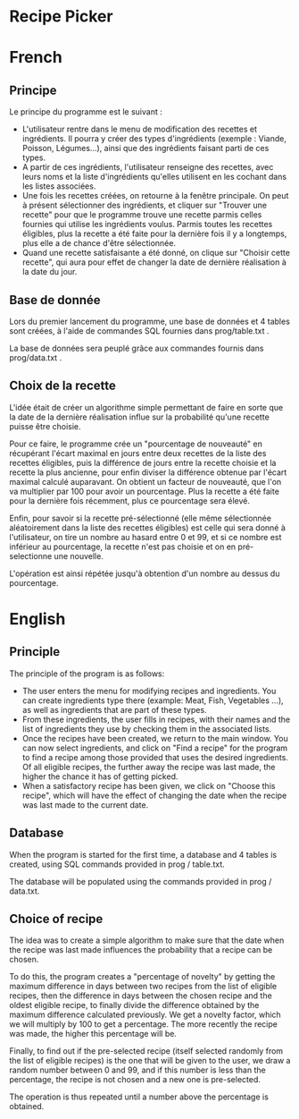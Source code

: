 # Recipe Picker
# French
## Principe

Le principe du programme est le suivant : 

- L'utilisateur rentre dans le menu de modification des recettes et ingrédients.
Il pourra y créer des types d'ingrédients (exemple : Viande, Poisson, Légumes...), ainsi que des ingrédients faisant parti de ces types.
- A partir de ces ingrédients, l'utilisateur renseigne des recettes, avec leurs noms et la liste d'ingrédients qu'elles utilisent en les cochant dans les listes associées.
- Une fois les recettes créées, on retourne à la fenêtre principale. On peut à présent sélectionner des ingrédients, et cliquer sur "Trouver une recette" pour que le programme trouve une recette parmis celles fournies qui utilise les ingrédients voulus. Parmis toutes les recettes éligibles, plus la recette a été faite pour la dernière fois il y a longtemps, plus elle a de chance d'être sélectionnée.
- Quand une recette satisfaisante a été donné, on clique sur "Choisir cette recette", qui aura pour effet de changer la date de dernière réalisation à la date du jour.

## Base de donnée

Lors du premier lancement du programme, une base de données et 4 tables sont créées, à l'aide de commandes SQL fournies dans prog/table.txt .

La base de données sera peuplé grâce aux commandes fournis dans prog/data.txt .

## Choix de la recette

L'idée était de créer un algorithme simple permettant de faire en sorte que la date de la dernière réalisation influe sur la probabilité qu'une recette puisse être choisie.

Pour ce faire, le programme crée un "pourcentage de nouveauté" en récupérant l'écart maximal en jours entre deux recettes de la liste des recettes éligibles, puis la différence de jours entre la recette choisie et la recette la plus ancienne, pour enfin diviser la différence obtenue par l'écart maximal calculé auparavant. On obtient un facteur de nouveauté, que l'on va multiplier par 100 pour avoir un pourcentage. Plus la recette a été faite pour la dernière fois récemment, plus ce pourcentage sera élevé.

Enfin, pour savoir si la recette pré-sélectionné (elle même sélectionnée aléatoirement dans la liste des recettes éligibles) est celle qui sera donné à l'utilisateur, on tire un nombre au hasard entre  0 et 99, et si ce nombre est inférieur au pourcentage, la recette n'est pas choisie et on en pré-selectionne une nouvelle.

L'opération est ainsi répétée jusqu'à obtention d'un nombre au dessus du pourcentage.

# English
## Principle

The principle of the program is as follows:

- The user enters the menu for modifying recipes and ingredients.
You can create ingredients type there (example: Meat, Fish, Vegetables ...), as well as ingredients that are part of these types.
- From these ingredients, the user fills in recipes, with their names and the list of ingredients they use by checking them in the associated lists.
- Once the recipes have been created, we return to the main window. You can now select ingredients, and click on "Find a recipe" for the program to find a recipe among those provided that uses the desired ingredients. Of all eligible recipes, the further away the recipe was last made, the higher the chance it has of getting picked.
- When a satisfactory recipe has been given, we click on "Choose this recipe", which will have the effect of changing the date when the recipe was last made to the current date.

## Database

When the program is started for the first time, a database and 4 tables is created, using SQL commands provided in prog / table.txt.

The database will be populated using the commands provided in prog / data.txt.

## Choice of recipe

The idea was to create a simple algorithm to make sure that the date when the recipe was last made influences the probability that a recipe can be chosen.

To do this, the program creates a "percentage of novelty" by getting the maximum difference in days between two recipes from the list of eligible recipes, then the difference in days between the chosen recipe and the oldest eligible recipe, to finally divide the difference obtained by the maximum difference calculated previously. We get a novelty factor, which we will multiply by 100 to get a percentage. The more recently the recipe was made, the higher this percentage will be.

Finally, to find out if the pre-selected recipe (itself selected randomly from the list of eligible recipes) is the one that will be given to the user, we draw a random number between 0 and 99, and if this number is less than the percentage, the recipe is not chosen and a new one is pre-selected.

The operation is thus repeated until a number above the percentage is obtained.


